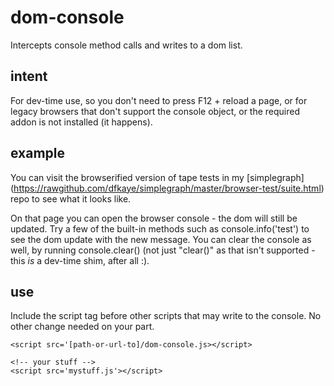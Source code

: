 dom-console
===========

Intercepts console method calls and writes to a dom list.

intent
------

For dev-time use, so you don't need to press F12 + reload a page, or for legacy browsers 
that don't support the console object, or the required addon is not installed (it happens).

example
-------

You can visit the browserified version of tape tests in my [simplegraph]
(https://rawgithub.com/dfkaye/simplegraph/master/browser-test/suite.html) repo to see what it looks like.

On that page you can open the browser console - the dom will still be updated.  Try a few of the built-in methods 
such as console.info('test') to see the dom update with the new message.  You can clear the console as well,
by running console.clear() (not just "clear()" as that isn't supported - this *is* a dev-time shim, after all :).

use
---

Include the script tag before other scripts that may write to the console. No other change needed 
on your part.

    <script src='[path-or-url-to]/dom-console.js></script>
    
    <!-- your stuff -->
    <script src='mystuff.js'></script>
    


